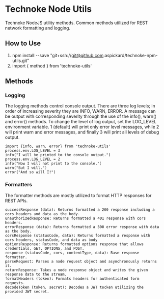 # Technoke Node Utils

Technoke NodeJS utility methods. Common methods utilized for REST network formatting and logging.

## How to Use

1. npm install --save "git+ssh://git@github.com:aspickard/technoke-npm-utils.git"
2. import { method } from 'technoke-utils'

## Methods

### Logging

The logging methods control console output. There are three log levels; in order of increasing severity they
are INFO, WARN, ERROR. A message can be output with corresponding severity through the use of the info(),
warn() and error() methods. To change the level of log output, set the LOG_LEVEL environment variable. 1
(default) will print only error level messages, while 2 will print warn and error messages, and finally 3 will
print all levels of debug output.

```
import {info, warn, error} from 'technoke-utils'
process.env.LOG_LEVEL = 3
info("I will be printed to the console output.")
process.env.LOG_LEVEL = 2
info("Now I will not print to the console.")
warn("But I will.")
error("And so will I!")
```

### Formatters

The formatter methods are mostly utilized to format HTTP responses for REST APIs.

```
successResponse (data): Returns formatted a 200 response including a cors headers and data as the body.
unauthorizedResponse: Returns formatted a 401 response with cors headers.
errorResponse (data): Returns formatted a 500 error response with data as the body.
corsResponse (statusCode, data): Returns formatted a response with cors headers, statusCode, and data as body
optionsResponse: Returns formatted options response that allows credentials, GET, OPTIONS, and POST.
response (statusCode, cors, contentType, data): Base response formatter.
parseRequest: Parses a node request object and asynchronously returns it.
returnResponse: Takes a node response object and writes the given response data to the stream.
formatHeaders (token): Formats headers for authenticated form requests.
decodeToken (token, secret): Decodes a JWT tocken utilizing the provided JWT secret.
```
